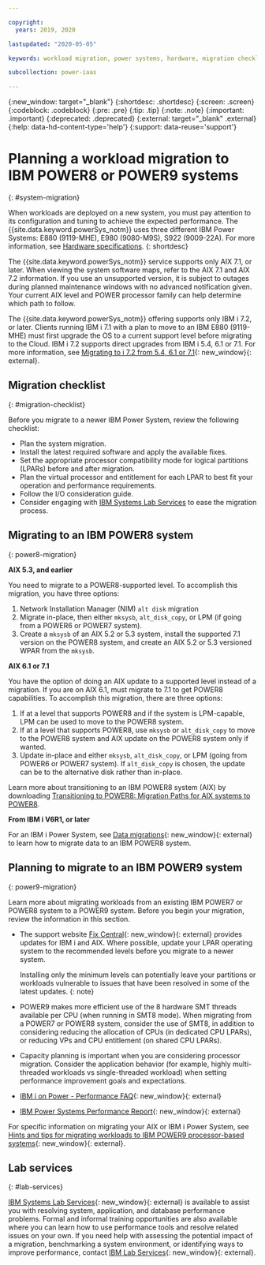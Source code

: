 ```yaml
---

copyright:
  years: 2019, 2020

lastupdated: "2020-05-05"

keywords: workload migration, power systems, hardware, migration checklist

subcollection: power-iaas

---
```


{:new_window: target="_blank"}
{:shortdesc: .shortdesc}
{:screen: .screen}
{:codeblock: .codeblock}
{:pre: .pre}
{:tip: .tip}
{:note: .note}
{:important: .important}
{:deprecated: .deprecated}
{:external: target="_blank" .external}
{:help: data-hd-content-type='help'}
{:support: data-reuse='support'}

# Planning a workload migration to IBM POWER8 or POWER9 systems
{: #system-migration}

When workloads are deployed on a new system, you must pay attention to its configuration and tuning to achieve the expected performance. The {{site.data.keyword.powerSys_notm}} uses three different IBM Power Systems: E880 (9119-MHE), E980 (9080-M9S), S922 (9009-22A). For more information, see [Hardware specifications](/docs/power-iaas?topic=power-iaas-about-virtual-server#hardware-specifications).
{: shortdesc}

The {{site.data.keyword.powerSys_notm}} service supports only AIX 7.1, or later. When viewing the system software maps, refer to the AIX 7.1 and AIX 7.2 information. If you use an unsupported version, it is subject to outages during planned maintenance windows with no advanced notification given. Your current AIX level and POWER processor family can help determine which path to follow.

The {{site.data.keyword.powerSys_notm}} offering supports only IBM i 7.2, or later. Clients running IBM i 7.1 with a plan to move to an IBM E880 (9119-MHE) must first upgrade the OS to a current support level before migrating to the Cloud. IBM i 7.2 supports direct upgrades from IBM i 5.4, 6.1 or 7.1. For more information, see [Migrating to i 7.2 from 5.4, 6.1 or 7.1](https://www.ibm.com/support/knowledgecenter/en/ssw_ibm_i_72/rzahy/rzahymig-po.htm){: new_window}{: external}.

## Migration checklist
{: #migration-checklist}

Before you migrate to a newer IBM Power System, review the following checklist:

- Plan the system migration.
- Install the latest required software and apply the available fixes.
- Set the appropriate processor compatibility mode for logical partitions (LPARs) before and after migration.
- Plan the virtual processor and entitlement for each LPAR to best fit your operation and performance requirements.
- Follow the I/O consideration guide.
- Consider engaging with [IBM Systems Lab Services](#lab-services) to ease the migration process.

## Migrating to an IBM POWER8 system
{: power8-migration}

**AIX 5.3, and earlier**

You need to migrate to a POWER8-supported level. To accomplish this migration, you have three options:

1. Network Installation Manager (NIM) `alt disk` migration
2. Migrate in-place, then either `mksysb`, `alt_disk_copy`, or LPM (if going from a
POWER6 or POWER7 system).
3. Create a `mksysb` of an AIX 5.2 or 5.3 system, install the supported 7.1 version on the POWER8 system, and create an AIX 5.2 or 5.3 versioned WPAR from the `mksysb`.

**AIX 6.1 or 7.1**

You have the option of doing an AIX update to a supported level instead of a migration. If you are on
AIX 6.1, must migrate to 7.1 to get POWER8 capabilities. To accomplish this migration, there are three options:

1. If at a level that supports POWER8 and if the system is LPM-capable, LPM can be used to move to the POWER8 system.
2. If at a level that supports POWER8, use `mksysb` or `alt_disk_copy` to move to the POWER8 system and AIX update on the POWER8 system only if wanted.
3. Update in-place and either `mksysb`, `alt_disk_copy`, or LPM (going from POWER6 or POWER7 system). If `alt_disk_copy` is chosen, the update can be to the alternative disk rather than in-place.

Learn more about transitioning to an IBM POWER8 system (AIX) by downloading [Transitioning to POWER8: Migration Paths for AIX systems to POWER8](http://www14.software.ibm.com/webapp/set2/sas/f/best/Transitioning_to_POWER8.pdf).

**From IBM i V6R1, or later**

For an IBM i Power System, see [Data migrations](https://www.ibm.com/support/knowledgecenter/ssw_ibm_i_72/rzamc/rzamc1.htm){: new_window}{: external} to learn how to migrate data to an IBM POWER8 system.

## Planning to migrate to an IBM POWER9 system
{: power9-migration}

Learn more about migrating workloads from an existing IBM POWER7 or POWER8 system to a POWER9 system. Before you begin your migration, review the information in this section.

- The support website [Fix Central](https://www.ibm.com/support/fixcentral/){: new_window}{: external} provides updates for IBM i and AIX. Where possible, update your LPAR operating system to the recommended levels before you migrate to a newer system.

    Installing only the minimum levels can potentially leave your partitions or workloads vulnerable to issues that have been resolved in some of the latest updates.
    {: note}

- POWER9 makes more efficient use of the 8 hardware SMT threads available per CPU (when running in SMT8 mode). When migrating from a POWER7 or POWER8 system, consider the use of SMT8, in addition to considering reducing the allocation of CPUs (in dedicated CPU LPARs), or reducing VPs and CPU entitlement (on shared CPU LPARs).

- Capacity planning is important when you are considering processor migration. Consider the application behavior (for example, highly multi-threaded workloads vs single-threaded workload) when setting performance improvement goals and expectations.

- [IBM i on Power - Performance FAQ](https://www.ibm.com/downloads/cas/QWXA9XKN){: new_window}{: external}
- [IBM Power Systems Performance Report](https://www.ibm.com/downloads/cas/K90RQOW8){: new_window}{: external}

For specific information on migrating your AIX or IBM i Power System, see [Hints and tips for migrating workloads to IBM POWER9 processor-based systems](https://www.ibm.com/downloads/cas/39XWR7YM){: new_window}{: external}.

## Lab services
{: #lab-services}

[IBM Systems Lab Services](https://www.ibm.com/itinfrastructure/services/lab-services){: new_window}{: external} is available to assist you with resolving system, application, and database performance problems. Formal and informal training opportunities are also available where you can learn how to use performance tools and resolve related issues on your own. If you need help with assessing the potential impact of a migration, benchmarking a system environment, or identifying ways to improve performance, contact [IBM Lab Services](ibmsls@us.ibm.com){: new_window}{: external}.
